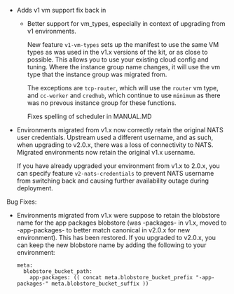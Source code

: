 - Adds v1 vm support fix back in

  - Better support for vm_types, especially in context of upgrading from v1 environments.

    New feature `v1-vm-types` sets up the manifest to use the same VM types as was used in the v1.x versions of the kit, or as close to possible.  This allows you to use your existing cloud config and tuning.  Where the instance group name changes, it will use the vm type that the instance group was migrated from.

    The exceptions are `tcp-router`, which will use the `router` vm type, and `cc-worker` and `credhub`, which continue to use `minimum` as there was no prevous instance group for these functions.

    Fixes spelling of scheduler in MANUAL.MD

* Environments migrated from v1.x now correctly retain the original NATS user
  credentials.  Upstream used a different username, and as such, when
  upgrading to v2.0.x, there was a loss of connectivity to NATS.  Migrated
  environments now retain the original v1.x username.

  If you have already upgraded your environment from v1.x to 2.0.x, you can
  specify feature `v2-nats-credentials` to prevent NATS username from
  switching back and causing further availability outage during deployment.

Bug Fixes:

* Environments migrated from v1.x were suppose to retain the blobstore name
  for the app packages blobstore (was <prefix>-packages-<unique-id> in v1.x,
  moved to <prefix>-app-packages-<unique-id> to better match canonical in
  v2.0.x for new environment).  This has been restored.  If you upgraded to
  v2.0.x, you can keep the new blobstore name by adding the following to your
  environment:

  ```
  meta:
    blobstore_bucket_path:
      app-packages: (( concat meta.blobstore_bucket_prefix "-app-packages-" meta.blobstore_bucket_suffix ))
  ```
